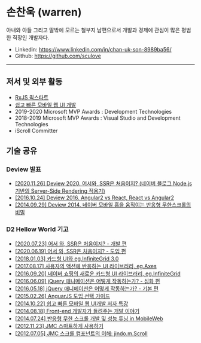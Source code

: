 # 손찬욱 (warren)

아내와 아들 그리고 딸밖에 모르는 철부지 남편으로서 개발과 경제에 관심이 많은 평범한 직장인 개발자다.

- Linkedin: https://www.linkedin.com/in/chan-uk-son-8989ba56/
- Github: https://github.com/sculove

---

## 저서 및 외부 활동

- [RxJS 퀵스타트](http://www.yes24.com/Product/Goods/62601794)
- [쉽고 빠른 모바일 웹 UI 개발](http://www.yes24.com/Product/Goods/12146938?OzSrank=1)
- 2019-2020 Microsoft MVP Awards : Development Technologies
- 2018-2019 Microsoft MVP Awards : Visual Studio and Development Technologies
- iScroll Committer

## 기술 공유

### Deview 발표

- [[2020.11.26] Deview 2020. 어서와, SSR은 처음이지? (네이버 블로그 Node.js 기반의 Server-Side Rendering 적용기)](https://deview.kr/2020/sessions/403)
- [[2016.10.24] Deview 2016. Angular2 vs React, React vs Angular2](https://deview.kr/2016/schedule#session/137)
- [[2014.09.29] Deview 2014. 네이버 모바일 홈을 움직이는 반응형 무한스크롤의 비밀](http://deview.kr/2014/session?seq=6)

### D2 Hellow World 기고

- [[2020.07.23] 어서 와, SSR은 처음이지? - 개발 편](https://d2.naver.com/helloworld/2177909)
- [[2020.06.19] 어서 와, SSR은 처음이지? - 도입 편](https://d2.naver.com/helloworld/7804182)
- [[2018.01.03] 카드형 UI와 eg.InfiniteGrid 3.0](http://d2.naver.com/helloworld/0637045)
- [[2017.08.17] 사용자의 액션에 반응하는 UI 라이브러리, eg.Axes](http://d2.naver.com/helloworld/0590136)
- [[2016.09.20] 네이버 쇼핑의 새로운 카드형 UI 라이브러리, eg.InfiniteGrid](http://d2.naver.com/helloworld/4874130)
- [[2016.06.09] jQuery 애니메이션은 어떻게 작동하는가? - 심화 편](http://d2.naver.com/helloworld/4424601)
- [[2016.05.18] jQuery 애니메이션은 어떻게 작동하는가? - 기본 편](http://d2.naver.com/helloworld/0265052)
- [[2015.02.26] AnguarJS 도입 선택 가이드](http://d2.naver.com/helloworld/1172239)
- [[2014.10.22] 쉽고 빠른 모바일 웹 UI개발 저자 특강](http://d2.naver.com/helloworld/922784)
- [[2014.08.18] Front-end 개발자가 들려주는 개발 이야기](http://d2.naver.com/helloworld/900758)
- [[2014.07.24] 반응형 무한 스크롤 개발 및 성능 튜닝 in MobileWeb](http://d2.naver.com/helloworld/870369)
- [[2012.11.23] JMC 스마트하게 사용하기](http://d2.naver.com/helloworld/211221)
- [[2012.07.05] JMC 스크롤 컴포넌트의 이해: jindo.m.Scroll](http://d2.naver.com/helloworld/89902)
